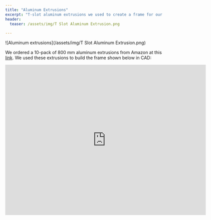 ```yaml
---
title: "Aluminum Extrusions"
excerpt: "T-slot aluminum extrusions we used to create a frame for our housing to attach to"
header:
  teaser: /assets/img/T Slot Aluminum Extrusion.png
  
---
```


![Aluminum extrusions](/assets/img/T Slot Aluminum Extrusion.png)

We ordered a 10-pack of 800 mm aluminum extrusions from Amazon at this [link](https://www.amazon.com/Aluminum-Extrusion-High-Strength-Anodizing-Technology/dp/B09KZMP48N/ref=sr_1_1_sspa?crid=1ZWE9C41EA1L2&keywords=2020%2Baluminum%2Bextrusion&qid=1679321967&sprefix=2020%2Baluminum%2Bextrusion%2Caps%2C93&sr=8-1-spons&ufe=app_do%3Aamzn1.fos.18630bbb-fcbb-42f8-9767-857e17e03685&spLa=ZW5jcnlwdGVkUXVhbGlmaWVyPUEzNU1TUTI1MklVUVowJmVuY3J5cHRlZElkPUEwNzQzNDk3MUw1TDFRUElXQVc5QSZlbmNyeXB0ZWRBZElkPUEwMDkxNDI2MVBQVlRBUjhWWVNOSyZ3aWRnZXROYW1lPXNwX2F0ZiZhY3Rpb249Y2xpY2tSZWRpcmVjdCZkb05vdExvZ0NsaWNrPXRydWU&th=1). We used these extrusions to build the frame shown below in CAD:

<iframe src="https://myhub.autodesk360.com/ue2fbee0b/shares/public/SH512d4QTec90decfa6ee74b63b9a9c2c136?mode=embed" width="640" height="480" allowfullscreen="true" webkitallowfullscreen="true" mozallowfullscreen="true"  frameborder="0"></iframe>
